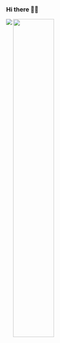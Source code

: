 ### Hi there 👋:pray:
<img align="left"   src="https://github-readme-stats.vercel.app/api?username=aabiskar&count_private=true&show_icons=true&hide=prs" />
<img  align="left" width="47%" src="https://github-readme-stats.vercel.app/api/top-langs/?username=aabiskar" />

<!--
**aabiskar/aabiskar** is a ✨ _special_ ✨ repository because its `README.md` (this file) appears on your GitHub profile.

Here are some ideas to get you started:

- 🔭 I’m currently working on ...
- 🌱 I’m currently learning ...
- 👯 I’m looking to collaborate on ...
- 🤔 I’m looking for help with ...
- 💬 Ask me about ...
- 📫 How to reach me: ...
- 😄 Pronouns: ...
- ⚡ Fun fact: ...
-->
